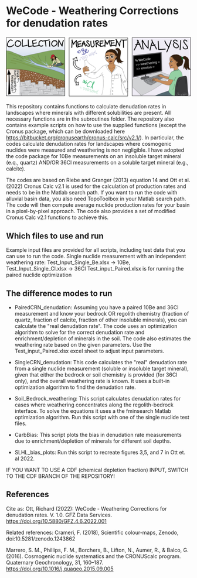 # WeCode - Weathering Corrections for denudation rates

![Alt text](cartoon_be_cl.png)

This repository contains functions to calculate denudation rates in landscapes where
minerals with different solubilities are present. All necessary functions are in the
subroutines folder. The repository also contains example scripts on how to use the
supplied functions (except the Cronus package, which can be downloaded here 
https://bitbucket.org/cronusearth/cronus-calc/src/v2.1/). 
In particular, the codes calculate denudation rates for landscapes where cosmogenic 
nuclides were measured and weathering is non negligible. I have adopted the code package
for 10Be measurements on an insoluble target mineral (e.q., quartz) AND/OR 36Cl 
measurements on a soluble target mineral (e.g., calcite). 

The codes are based on Riebe and Granger (2013) equation 14 and Ott et al.(2022)
Cronus Calc v2.1 is used for the calculation of production rates and needs to be in the 
Matlab search path. If you want to run the code with alluvial basin data, you also need 
TopoToolbox in your Matlab search path. The code will then compute average nuclide production
rates for your basin in a pixel-by-pixel approach. The code also provides a set of modified
Cronus Calc v2.1 functions to achieve this.

## Which files to use and run
Example input files are provided for all scripts, including test data that you can use to
run the code. 
Single nuclide measurement with an independent weathering rate:
Test_Input_Single_Be.xlsx -> 10Be, Test_Input_Single_Cl.xlsx -> 36Cl
Test_input_Paired.xlsx is for running the paired nuclide optimization

## The difference modes to run 

* PairedCRN_denudation:
Assuming you have a paired 10Be and 36Cl measurement and know your bedrock OR regolith chemistry 
(fraction of quartz, fraction of calcite, fraction of other insoluble minerals), you 
can calculate the "real denudation rate". The code uses an optimization algorithm to solve 
for the correct denudation rate and enrichment/depletion of minerals in the soil.
The code also estimates the weathering rate based on the given parameters. Use the 
Test_input_Paired.xlsx excel sheet to adjust input parameters.

* SingleCRN_denudation: This code calculates the "real" denudation rate from a
single nuclide measurement (soluble or insoluble target mineral), given that either the 
bedrock or soil chemistry is provided (for 36Cl only), and the overall weathering rate is known.
It uses a built-in optimization algorithm to find the denudation rate.

* Soil_Bedrock_weathering: This script calculates denudation rates for cases where weathering
concentrates along the regolith-bedrock interface. To solve the equations it uses a the fminsearch
Matlab optimization algorithm. Run this script with one of the single nuclide test files.

* CarbBias: This script plots the bias in denudation rate measurements due to
enrichment/depletion of minerals for different soil depths. 

* SLHL_bias_plots: Run this script to recreate figures 3,5, and 7 in Ott et. al 2022.

IF YOU WANT TO USE A CDF (chemical depletion fraction) INPUT, SWITCH TO THE CDF BRANCH OF THE
REPOSITORY!

## References
Cite as:
Ott, Richard (2022): WeCode - Weathering Corrections for denudation rates. V. 1.0. GFZ Data Services.
https://doi.org/10.5880/GFZ.4.6.2022.001

Related references:
Crameri, F. (2018), Scientific colour-maps, Zenodo, doi:10.5281/zenodo.1243862

Marrero, S. M., Phillips, F. M., Borchers, B., Lifton, N., Aumer, R., & Balco, G. (2016). 
Cosmogenic nuclide systematics and the CRONUScalc program. Quaternary Geochronology, 31, 160–187. 
https://doi.org/10.1016/j.quageo.2015.09.005
